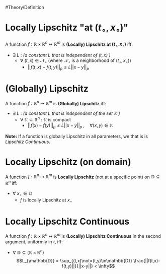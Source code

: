 #Theory/Definition 

# Locally Lipschitz "at $(t_\circ,x_\circ)$"
A function $f:\mathbb{R}\times\mathbb{R}^n\mapsto\mathbb{R}^m$ is **(Locally) Lipschitz at $(t_\circ,x_\circ)$**  iff:
- $\exists~L$ :     *(a constant $L$ that is independent of $(t,x)$ )*
	- $\forall~(t,x)\in\mathcal{N}_\circ$  (where $\mathcal{N}_\circ$ is a neighborhood of $(t_\circ,x_\circ)$)
		- $||f(t,x) - f(t,y)||_p \leq L||x-y||_p$


# (Globally) Lipschitz
A function $f:\mathbb{R}^n\mapsto\mathbb{R}^{m}$ is **(Globally) Lipschitz** iff:
- $\exists~L$ :     *(a constant $L$ that is independent of the set $\mathbb{K}$ )*
	- $\forall~\mathbb{K}\subset\mathbb{R}^n$  : $\mathbb{K}$ is compact
		- $||f(x) - f(y)||_p \leq L||x-y||_p~, \quad \forall(x,y)\in\mathbb{K}$

**Note:** If a function is globally Lipschitz in all parameters, we that is is *Lipschitz Continuous*.

# Locally Lipschitz (on domain)
A function $f:\mathbb{R}^n\mapsto\mathbb{R}^{m}$ is **Locally Lipschitz** (not at a specific point) on $\mathbb{D}\subseteq\mathbb{R}^n$ iff:
- $\forall~x_\circ\in\mathbb{D}$
	- $f$ is locally Lipschitz at $x_\circ$


# Locally Lipschitz Continuous
A function $f:\mathbb{R}\times\mathbb{R}^n\mapsto\mathbb{R}^{m}$ is **(Locally) Lipschitz Continuous** in the second argument, uniformly in $t$, iff:
- $\forall~\mathbb{D}\subseteq(\mathbb{R}\times\mathbb{R}^n)$ $$L_{\mathbb{D}} = \sup_{(t,x)\not=(t,y)\in\mathbb{D}} \frac{||f(t,x)-f(t,y)||}{||x-y||} < \infty$$

